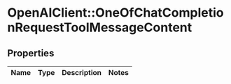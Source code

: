 # OpenAIClient::OneOfChatCompletionRequestToolMessageContent

## Properties
Name | Type | Description | Notes
------------ | ------------- | ------------- | -------------

